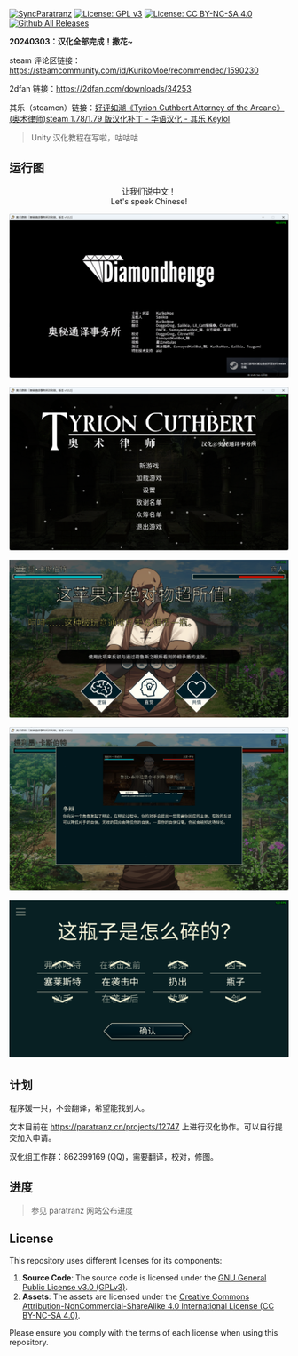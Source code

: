 [![SyncParatranz](https://github.com/kurikomoe/TCAA_CHS/actions/workflows/sync_paratranz.yml/badge.svg)](https://github.com/kurikomoe/TCAA_CHS/actions/workflows/sync_paratranz.yml)
[![License: GPL v3](https://img.shields.io/badge/License-GPLv3-blue.svg)](https://www.gnu.org/licenses/gpl-3.0)
[![License: CC BY-NC-SA 4.0](https://img.shields.io/badge/License-CC_BY--NC--SA_4.0-lightgrey.svg)](https://creativecommons.org/licenses/by-nc-sa/4.0/)
[![Github All Releases](https://img.shields.io/github/downloads/kurikomoe/TCAA_CHS/total.svg)]()



**20240303：汉化全部完成！撒花~**

steam 评论区链接：https://steamcommunity.com/id/KurikoMoe/recommended/1590230

2dfan 链接：https://2dfan.com/downloads/34253

其乐（steamcn）链接：[好评如潮《Tyrion Cuthbert Attorney of the Arcane》(奥术律师)steam 1.78/1.79 版汉化补丁 - 华语汉化 - 其乐 Keylol](https://keylol.com/t991746-1-1) 



> Unity 汉化教程在写啦，咕咕咕



## 运行图

<center><bold>让我们说中文！</bold></center>

<center><bold>Let's speek Chinese! </bold></center>

![logo](docs/logo.png)

![运行图](docs/title.png)

![中文测试](docs/first_scene.png)

![教程](./docs/tutorial.png)

![拼句子](docs/deduction.png)



## 计划

程序媛一只，不会翻译，希望能找到人。

文本目前在 https://paratranz.cn/projects/12747 上进行汉化协作。可以自行提交加入申请。

汉化组工作群：862399169 (QQ)，需要翻译，校对，修图。



## 进度

> 参见 paratranz 网站公布进度

## License

This repository uses different licenses for its components:

1. **Source Code**: The source code is licensed under the [GNU General Public License v3.0 (GPLv3)](https://www.gnu.org/licenses/gpl-3.0.html).
2. **Assets**: The assets are licensed under the [Creative Commons Attribution-NonCommercial-ShareAlike 4.0 International License (CC BY-NC-SA 4.0)](https://creativecommons.org/licenses/by-nc-sa/4.0/).

Please ensure you comply with the terms of each license when using this repository.
